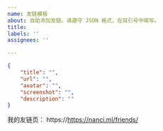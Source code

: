 ```yaml
---
name: 友链模板
about: 自助添加友链。请遵守 JSON 格式，在双引号中填写。
title:
labels: ''
assignees: ''

---
```


<!-- 请在双引号中填写 -->
```json
{
    "title": "",
    "url": "",
    "avatar": "",
    "screenshot": "",
    "description": ""
}
```

我的友链页： https://https://nanci.ml/friends/

<!--
如果您使用 issue 作为友链源，请附上 issue 仓库链接，否则请直接添加 https://yuang01.github.io/ 到您的友链中。
-->
